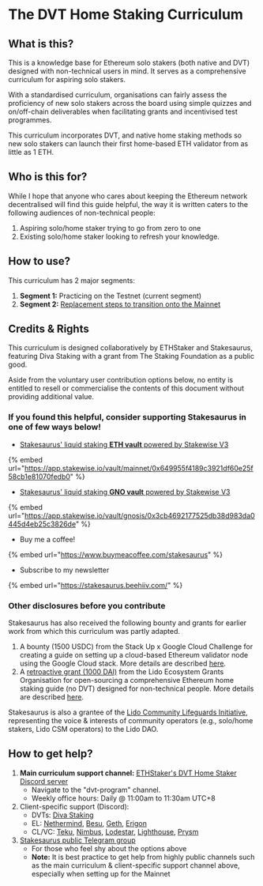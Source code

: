 # The DVT Home Staking Curriculum

## What is this?

This is a knowledge base for Ethereum solo stakers (both native and DVT) designed with non-technical users in mind. It serves as a comprehensive curriculum for aspiring solo stakers.

With a standardised curriculum, organisations can fairly assess the proficiency of new solo stakers across the board using simple quizzes and on/off-chain deliverables when facilitating grants and incentivised test programmes.

This curriculum incorporates DVT, and native home staking methods so new solo stakers can launch their first home-based ETH validator from as little as 1 ETH.

## Who is this for?

While I hope that anyone who cares about keeping the Ethereum network decentralised will find this guide helpful, the way it is written caters to the following audiences of non-technical people:

1. Aspiring solo/home staker trying to go from zero to one
2. Existing solo/home staker looking to refresh your knowledge.

## How to use?

This curriculum has 2 major segments:

1. **Segment 1:** Practicing on the Testnet (current segment)
2. **Segment 2:** [Replacement steps to transition onto the Mainnet ](https://app.gitbook.com/o/ZRc5aeQgk267aLADwYv5/s/FoGzpVzGOOby9LLDFqRC/)

## Credits & Rights

This curriculum is designed collaboratively by ETHStaker and Stakesaurus, featuring Diva Staking with a grant from The Staking Foundation as a public good.

Aside from the voluntary user contribution options below, no entity is entitled to resell or commercialise the contents of this document without providing additional value.&#x20;

### If you found this helpful, consider supporting Stakesaurus in one of few ways below!&#x20;

* [Stakesaurus' liquid staking **ETH vault** powered by Stakewise V3](https://app.stakewise.io/vault/0x649955f4189c3921df60e25f58cb1e81070fedb0)

{% embed url="https://app.stakewise.io/vault/mainnet/0x649955f4189c3921df60e25f58cb1e81070fedb0" %}

* [Stakesaurus' liquid staking **GNO vault** powered by Stakewise V3](https://app.stakewise.io/vault/0x649955f4189c3921df60e25f58cb1e81070fedb0)

{% embed url="https://app.stakewise.io/vault/gnosis/0x3cb4692177525db38d983da0445d4eb25c3826de" %}

* Buy me a coffee!

{% embed url="https://www.buymeacoffee.com/stakesaurus" %}

* Subscribe to my newsletter

{% embed url="https://stakesaurus.beehiiv.com/" %}

### Other disclosures before you contribute

Stakesaurus has also received the following bounty and grants for earlier work from which this curriculum was partly adapted.

1. A bounty (1500 USDC) from the Stack Up x Google Cloud Challenge for creating a guide on setting up a cloud-based Ethereum validator node using the Google Cloud stack. More details are described [here](https://x.com/StackUpHQ/status/1701601281541091565).
2. A [retroactive grant (1000 DAI)](https://research.lido.fi/t/lido-community-lifeguards-initiative/4678/23?u=stakesaurus) from the Lido Ecosystem Grants Organisation for open-sourcing a comprehensive Ethereum home staking guide (no DVT) designed for non-technical people. More details are described [here](https://x.com/stakesaurus/status/1709419025435164696).

Stakesaurus is also a grantee of the [Lido Community Lifeguards Initiative](https://research.lido.fi/t/lido-community-lifeguards-initiative/4678), representing the voice & interests of community operators (e.g., solo/home stakers, Lido CSM operators) to the Lido DAO.

## How to get help?

1. **Main curriculum support channel:** [ETHStaker's DVT Home Staker Discord server](https://discord.gg/ethstaker)
   * Navigate to the "dvt-program" channel.
   * Weekly office hours: Daily @ 11:00am to 11:30am UTC+8
2. Client-specific support (Discord):
   * DVTs: [Diva Staking](https://discord.gg/gkgzbze4)
   * EL: [Nethermind](https://discord.gg/bphnunvcef), [Besu](https://discord.gg/consensys), [Geth](https://discord.gg/CYuF3A9S), [Erigon](https://github.com/ledgerwatch/erigon?tab=readme-ov-file#erigon-discord-server)
   * CL/VC: [Teku](https://discord.gg/consensys), [Nimbus](https://discord.gg/AuDqCzQb), [Lodestar](https://discord.gg/AuPdTD6N), [Lighthouse](https://discord.gg/5U2R2Awu), [Prysm](https://discord.gg/prysmaticlabs)
3. [Stakesaurus public Telegram group](https://t.me/stakesaurus)
   * For those who feel shy about the options above
   * **Note:** It is best practice to get help from highly public channels such as the main curriculum  & client-specific support channel above, especially when setting up for the Mainnet&#x20;
